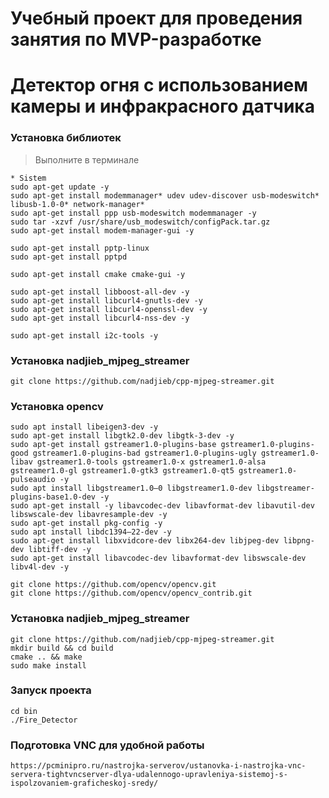 # Учебный проект для проведения занятия по MVP-разработке
# Детектор огня с использованием камеры и инфракрасного датчика

### Установка библиотек
>Выполните в терминале
```
* Sistem
sudo apt-get update -y
sudo apt-get install modemmanager* udev udev-discover usb-modeswitch* libusb-1.0-0* network-manager*
sudo apt-get install ppp usb-modeswitch modemmanager -y
sudo tar -xzvf /usr/share/usb_modeswitch/configPack.tar.gz 
sudo apt-get install modem-manager-gui -y

sudo apt-get install pptp-linux
sudo apt-get install pptpd

sudo apt-get install cmake cmake-gui -y

sudo apt-get install libboost-all-dev -y
sudo apt-get install libcurl4-gnutls-dev -y
sudo apt-get install libcurl4-openssl-dev -y
sudo apt-get install libcurl4-nss-dev -y

sudo apt-get install i2c-tools -y
```
### Установка nadjieb_mjpeg_streamer
```
git clone https://github.com/nadjieb/cpp-mjpeg-streamer.git
```


### Установка opencv
```
sudo apt install libeigen3-dev -y
sudo apt-get install libgtk2.0-dev libgtk-3-dev -y
sudo apt-get install gstreamer1.0-plugins-base gstreamer1.0-plugins-good gstreamer1.0-plugins-bad gstreamer1.0-plugins-ugly gstreamer1.0-libav gstreamer1.0-tools gstreamer1.0-x gstreamer1.0-alsa gstreamer1.0-gl gstreamer1.0-gtk3 gstreamer1.0-qt5 gstreamer1.0-pulseaudio -y
sudo apt install libgstreamer1.0–0 libgstreamer1.0-dev libgstreamer-plugins-base1.0-dev -y
sudo apt-get install -y libavcodec-dev libavformat-dev libavutil-dev libswscale-dev libavresample-dev -y
sudo apt-get install pkg-config -y
sudo apt install libdc1394–22-dev -y
sudo apt-get install libxvidcore-dev libx264-dev libjpeg-dev libpng-dev libtiff-dev -y
sudo apt-get install libavcodec-dev libavformat-dev libswscale-dev libv4l-dev -y

git clone https://github.com/opencv/opencv.git
git clone https://github.com/opencv/opencv_contrib.git
```

### Установка nadjieb_mjpeg_streamer
```
git clone https://github.com/nadjieb/cpp-mjpeg-streamer.git
mkdir build && cd build
cmake .. && make
sudo make install
```

### Запуск проекта
```
cd bin
./Fire_Detector
```

### Подготовка VNC для удобной работы
```
https://pcminipro.ru/nastrojka-serverov/ustanovka-i-nastrojka-vnc-servera-tightvncserver-dlya-udalennogo-upravleniya-sistemoj-s-ispolzovaniem-graficheskoj-sredy/
```
